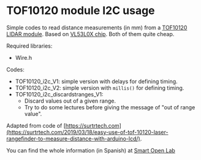 # TOF10120 module I2C usage

Simple codes to read distance measurements (in mm) from a [TOF10120 LIDAR module](https://www.banggood.com/search/tof10120.html?from=nav). Based on [VL53L0X chip](https://www.banggood.com/search/vl53lox.html?from=nav). Both of them quite cheap.

Required libraries:
  - Wire.h 

Codes:
  - TOF10120_i2c_V1: simple version with delays for defining timing.
  - TOF10120_i2c_V2: simple version with `millis()` for defining timing.
  - TOF10120_i2c_discardstranges_V1: 
    - Discard values out of a given range.
    - Try to do some lectures before giving the message of "out of range value".


Adapted from code of [https://surtrtech.com](https://surtrtech.com/2019/03/18/easy-use-of-tof-10120-laser-rangefinder-to-measure-distance-with-arduino-lcd/).

You can find the whole information (in Spanish) at [Smart Open Lab](https://www.smartopenlab.com/proyecto/tutorial-de-uso-del-sensor-lidar-tof10120/)
